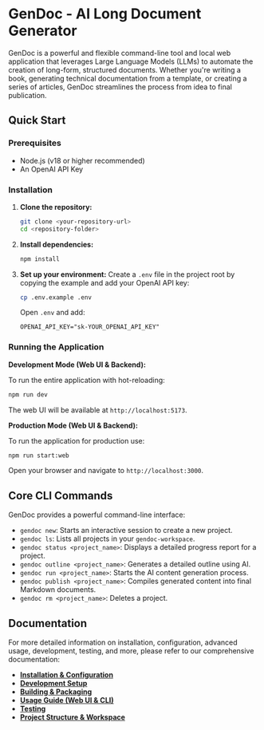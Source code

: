# GenDoc - AI Long Document Generator

GenDoc is a powerful and flexible command-line tool and local web application that leverages Large Language Models (LLMs) to automate the creation of long-form, structured documents. Whether you're writing a book, generating technical documentation from a template, or creating a series of articles, GenDoc streamlines the process from idea to final publication.

## Quick Start

### Prerequisites

*   Node.js (v18 or higher recommended)
*   An OpenAI API Key

### Installation

1.  **Clone the repository:**
    ```bash
    git clone <your-repository-url>
    cd <repository-folder>
    ```
2.  **Install dependencies:**
    ```bash
    npm install
    ```
3.  **Set up your environment:**
    Create a `.env` file in the project root by copying the example and add your OpenAI API key:
    ```bash
    cp .env.example .env
    ```
    Open `.env` and add:
    ```
    OPENAI_API_KEY="sk-YOUR_OPENAI_API_KEY"
    ```

### Running the Application

**Development Mode (Web UI & Backend):**

To run the entire application with hot-reloading:

```bash
npm run dev
```

The web UI will be available at `http://localhost:5173`.

**Production Mode (Web UI & Backend):**

To run the application for production use:

```bash
npm run start:web
```

Open your browser and navigate to `http://localhost:3000`.

## Core CLI Commands

GenDoc provides a powerful command-line interface:

*   `gendoc new`: Starts an interactive session to create a new project.
*   `gendoc ls`: Lists all projects in your `gendoc-workspace`.
*   `gendoc status <project_name>`: Displays a detailed progress report for a project.
*   `gendoc outline <project_name>`: Generates a detailed outline using AI.
*   `gendoc run <project_name>`: Starts the AI content generation process.
*   `gendoc publish <project_name>`: Compiles generated content into final Markdown documents.
*   `gendoc rm <project_name>`: Deletes a project.

## Documentation

For more detailed information on installation, configuration, advanced usage, development, testing, and more, please refer to our comprehensive documentation:

*   [**Installation & Configuration**](docs/en/installation-and-configuration.md)
*   [**Development Setup**](docs/en/development-setup.md)
*   [**Building & Packaging**](docs/en/build-and-package.md)
*   [**Usage Guide (Web UI & CLI)**](docs/en/usage.md)
*   [**Testing**](docs/en/testing.md)
*   [**Project Structure & Workspace**](docs/en/index.md)



